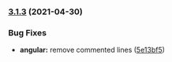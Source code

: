 ### [3.1.3](https://github.com/tapsellorg/eslint-plugin/compare/v3.1.2...v3.1.3) (2021-04-30)


### Bug Fixes

* **angular:** remove commented lines ([5e13bf5](https://github.com/tapsellorg/eslint-plugin/commit/5e13bf59d78f354fc33ab94059bd746c7860b90f))
